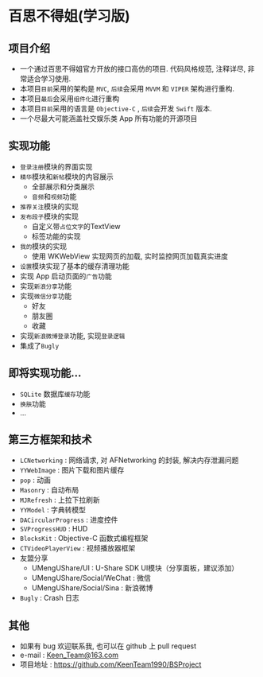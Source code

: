 # 百思不得姐(学习版)

## 项目介绍

* 一个通过百思不得姐官方开放的接口高仿的项目. 代码风格规范, 注释详尽, 非常适合学习使用.
* 本项目`目前`采用的架构是 `MVC`, `后续`会采用 `MVVM` 和 `VIPER` 架构进行重构.
* 本项目`最后`会采用`组件化`进行重构
* 本项目`目前`采用的语言是 `Objective-C` , `后续`会开发 `Swift` 版本.
* 一个尽最大可能涵盖社交娱乐类 App 所有功能的开源项目

## 实现功能

* `登录注册`模块的界面实现
* `精华`模块和`新帖`模块的内容展示
  * 全部展示和分类展示
  * `音频`和`视频`功能
* `推荐关注`模块的实现
* `发布段子`模块的实现
  * 自定义带`占位文字`的TextView
  * 标签功能的实现
* `我的`模块的实现
  * 使用 WKWebView 实现网页的加载, 实时监控网页加载真实进度
* `设置`模块实现了基本的缓存清理功能
* 实现 App 启动页面的`广告`功能
* 实现`新浪分享`功能
* 实现`微信分享`功能
  * 好友
  * 朋友圈
  * 收藏
* 实现`新浪微博登录`功能, 实现`登录逻辑`
* 集成了`Bugly`

## 即将实现功能...

* `SQLite` 数据库`缓存`功能
* `换肤`功能
* ...

## 第三方框架和技术

* `LCNetworking` : 网络请求, 对 AFNetworking 的封装, 解决内存泄漏问题
* `YYWebImage` : 图片下载和图片缓存
* `pop` : 动画
* `Masonry` : 自动布局
* `MJRefresh` : 上拉下拉刷新
* `YYModel` : 字典转模型
* `DACircularProgress` : 进度控件
* `SVProgressHUD` : HUD
* `BlocksKit` : Objective-C 函数式编程框架
* `CTVideoPlayerView` : 视频播放器框架
* 友盟分享
  * UMengUShare/UI : U-Share SDK UI模块（分享面板，建议添加）
  * UMengUShare/Social/WeChat : 微信
  * UMengUShare/Social/Sina : 新浪微博
* `Bugly` : Crash 日志

## 其他

* 如果有 bug 欢迎联系我, 也可以在 github 上 pull request
* e-mail : Keen_Team@163.com
* 项目地址 : https://github.com/KeenTeam1990/BSProject



